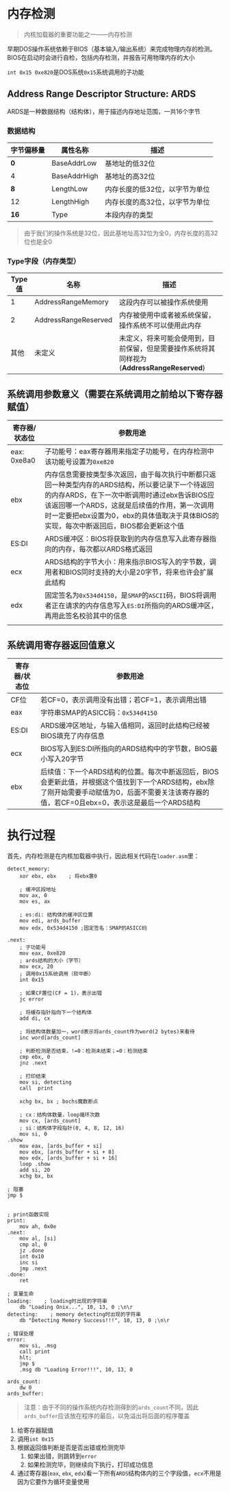 # 内存检测

>内核加载器的重要功能之一——内存检测

早期DOS操作系统依赖于BIOS（基本输入/输出系统）来完成物理内存的检测。
BIOS在启动时会进行自检，包括内存检测，并报告可用物理内存的大小


`int 0x15 0xe820`是DOS系统`0x15`系统调用的子功能

## Address Range Descriptor Structure: ARDS

ARDS是一种数据结构（结构体），用于描述内存地址范围，一共16个字节

### 数据结构
| 字节偏移量 | 属性名称     | 描述                           |
| ---------- | ------------ | ------------------------------ |
| **0**      | BaseAddrLow  | 基地址的低32位                 |
| 4          | BaseAddrHigh | 基地址的高32位                 |
| **8**      | LengthLow    | 内存长度的低32位，以字节为单位 |
| 12         | LengthHigh   | 内存长度的高32位，以字节为单位 |
| **16**     | Type         | 本段内存的类型                 |

>由于我们的操作系统是32位，因此基地址高32位为全0，内存长度的高32位也是全0

### Type字段（内存类型）

| Type值 | 名称                 | 描述                                                                                       |
| ------ | -------------------- | ------------------------------------------------------------------------------------------ |
| 1      | AddressRangeMemory   | 这段内存可以被操作系统使用                                                                 |
| 2      | AddressRangeReserved | 内存被使用中或者被系统保留，操作系统不可以使用此内存                                       |
| 其他   | 未定义               | 未定义，将来可能会使用到，目前保留，但是需要操作系统将其同样视为(**AddressRangeReserved**) |

## 系统调用参数意义（需要在系统调用之前给以下寄存器赋值）

| 寄存器/状态位 | 参数用途                                                                                                                                                                                                                                                                                   |
| ------------- | ------------------------------------------------------------------------------------------------------------------------------------------------------------------------------------------------------------------------------------------------------------------------------------------ |
| eax: 0xe8a0   | 子功能号：eax寄存器用来指定子功能号，在内存检测中该功能号设置为`0xe820`                                                                                                                                                                                                                    |
| ebx           | 内存信息需要按类型多次返回，由于每次执行中断都只返回一种类型内存的ARDS结构，所以要记录下一个待返回的内存ARDS，在下一次中断调用时通过ebx告诉BIOS应该返回哪一个ARDS，这就是后续值的作用，第一次调用时一定要把ebx设置为0，ebx的具体值取决于具体BIOS的实现，每次中断返回后，BIOS都会更新这个值 |
| ES:DI         | ARDS缓冲区：BIOS将获取到的内存信息写入此寄存器指向的内存，每次都以ARDS格式返回                                                                                                                                                                                                             |
| ecx           | ARDS结构的字节大小：用来指示BIOS写入的字节数，调用者和BIOS同时支持的大小是20字节，将来也许会扩展此结构                                                                                                                                                                                     |
| edx           | 固定签名为`0x534d4150`，是`SMAP`的`ASCII`码，BIOS将调用者正在请求的内存信息写入`ES:DI`所指向的ARDS缓冲区，再用此签名校验其中的信息                                                                                                                                                         |
|               |

## 系统调用寄存器返回值意义

| 寄存器/状态位 | 参数用途                                                                                                                                                                                        |
| ------------- | ----------------------------------------------------------------------------------------------------------------------------------------------------------------------------------------------- |
| CF位          | 若CF=0，表示调用没有出错；若CF=1，表示调用出错                                                                                                                                                  |
| eax           | 字符串SMAP的ASICC码：`0x534d4150`                                                                                                                                                               |
| ES:DI         | ARDS缓冲区地址，与输入值相同，返回时此结构已经被BIOS填充了内存信息                                                                                                                              |
| ecx           | BIOS写入到ES:DI所指向的ARDS结构中的字节数，BIOS最小写入20字节                                                                                                                                   |
| ebx           | 后续值：下一个ARDS结构的位置。每次中断返回后，BIOS会更新此值，并根据这个值找到下一个ARDS结构，ebx除了刚开始需要手动赋值为0，后面不需要关注该寄存器的值，若CF=0且ebx=0，表示这是最后一个ARDS结构 |


# 执行过程

首先，内存检测是在内核加载器中执行，因此相关代码在`loader.asm`里：
```assembly
detect_memory:
    xor ebx, ebx    ; 将ebx置0

    ; 缓冲区段地址
    mov ax, 0
    mov es, ax

    ; es:di: 结构体的缓冲区位置
    mov edi, ards_buffer
    mov edx, 0x534d4150 ;固定签名：SMAP的ASICC码

.next:
    ; 子功能号
    mov eax, 0xe820
    ; ards结构的大小（字节）
    mov ecx, 20
    ; 调用0x15系统调用（软中断）
    int 0x15

    ; 如果CF置位(CF = 1)，表示出错
    jc error

    ; 将缓存指针指向下一个结构体
    add di, cx

    ; 将结构体数量加一，word表示将ards_count作为word(2 bytes)来看待
    inc word[ards_count]

    ; 判断检测是否结束，!=0：检测未结束；=0：检测结束
    cmp ebx, 0
    jnz .next

    ; 打印结束
    mov si, detecting
    call  print

    xchg bx, bx ; bochs魔数断点

    ; cx：结构体数量，loop循环次数
    mov cx, [ards_count]
    ; si：结构体字段指针(0, 4, 8, 12, 16)
    mov si, 0
.show
    mov eax, [ards_buffer + si]
    mov ebx, [ards_buffer + si + 8]
    mov edx, [ards_buffer + si + 16]
    loop .show
    add si, 20
    xchg bx, bx

; 阻塞
jmp $


; print函数实现
print:
    mov ah, 0x0e
.next:
    mov al, [si]
    cmp al, 0
    jz .done
    int 0x10
    inc si
    jmp .next
.done:
    ret

; 变量生命
loading:    ; loading时出现的字符串
    db "Loading Onix...", 10, 13, 0 ;\n\r
detecting:    ; memory detecting时出现的字符串
    db "Detecting Memory Success!!!", 10, 13, 0 ;\n\r

; 错误处理
error:
    mov si, .msg
    call print
    hlt;
    jmp $
    .msg db "Loading Error!!!", 10, 13, 0

ards_count:
    dw 0
ards_buffer:
```

>注意：由于不同的操作系统内存检测得到的`ards_count`不同，因此`ards_buffer`应该放在程序的最后，以免溢出将后面的程序覆盖

1. 给寄存器赋值
2. 调用`int 0x15`
3. 根据返回值判断是否是否出错或检测完毕
   1. 如果出错，则跳转到`error`
   2. 如果检测完毕，则继续向下执行，打印成功信息
4. 通过寄存器(`eax`, `ebx`, `edx`)看一下所有`ARDS`结构体内的三个字段值，`ecx`不用是因为它要作为循环变量使用